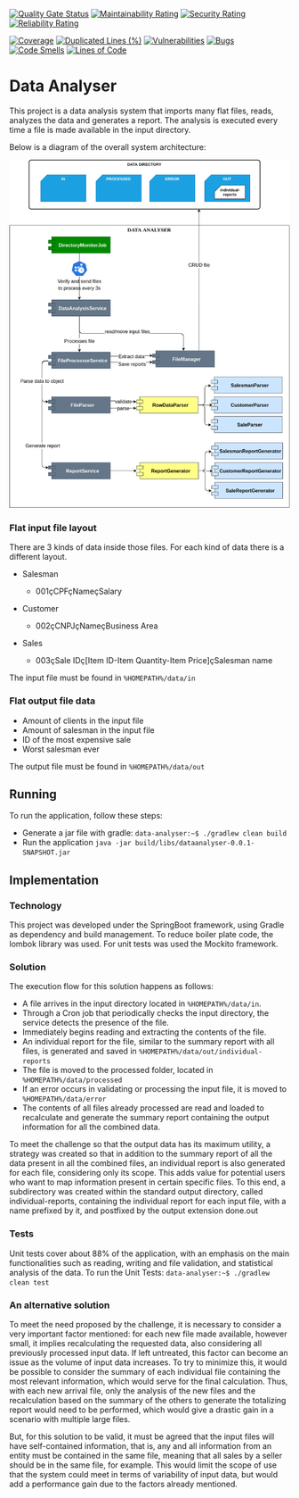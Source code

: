 [![Quality Gate Status](https://sonarcloud.io/api/project_badges/measure?project=CarlosAsrc_data-analyser&metric=alert_status)](https://sonarcloud.io/dashboard?id=CarlosAsrc_data-analyser)
[![Maintainability Rating](https://sonarcloud.io/api/project_badges/measure?project=CarlosAsrc_data-analyser&metric=sqale_rating)](https://sonarcloud.io/dashboard?id=CarlosAsrc_data-analyser)
[![Security Rating](https://sonarcloud.io/api/project_badges/measure?project=CarlosAsrc_data-analyser&metric=security_rating)](https://sonarcloud.io/dashboard?id=CarlosAsrc_data-analyser)
[![Reliability Rating](https://sonarcloud.io/api/project_badges/measure?project=CarlosAsrc_data-analyser&metric=reliability_rating)](https://sonarcloud.io/dashboard?id=CarlosAsrc_data-analyser)


[![Coverage](https://sonarcloud.io/api/project_badges/measure?project=CarlosAsrc_data-analyser&metric=coverage)](https://sonarcloud.io/dashboard?id=CarlosAsrc_data-analyser)
[![Duplicated Lines (%)](https://sonarcloud.io/api/project_badges/measure?project=CarlosAsrc_data-analyser&metric=duplicated_lines_density)](https://sonarcloud.io/dashboard?id=CarlosAsrc_data-analyser)
[![Vulnerabilities](https://sonarcloud.io/api/project_badges/measure?project=CarlosAsrc_data-analyser&metric=vulnerabilities)](https://sonarcloud.io/dashboard?id=CarlosAsrc_data-analyser)
[![Bugs](https://sonarcloud.io/api/project_badges/measure?project=CarlosAsrc_data-analyser&metric=bugs)](https://sonarcloud.io/dashboard?id=CarlosAsrc_data-analyser)
[![Code Smells](https://sonarcloud.io/api/project_badges/measure?project=CarlosAsrc_data-analyser&metric=code_smells)](https://sonarcloud.io/dashboard?id=CarlosAsrc_data-analyser)
[![Lines of Code](https://sonarcloud.io/api/project_badges/measure?project=CarlosAsrc_data-analyser&metric=ncloc)](https://sonarcloud.io/dashboard?id=CarlosAsrc_data-analyser)

# Data Analyser

This project is a data analysis system that imports many flat files, reads, analyzes the data and generates a report. The analysis is
executed every time a file is made available in the input directory.

Below is a diagram of the overall system architecture:

![Data Analyser Architecture](data-analyser-arch.png?raw=true "Data Analyser Architecture")

### Flat input file layout
There are 3 kinds of data inside those files. For each kind of data there is a different layout.

 - Salesman
    - 001çCPFçNameçSalary

 - Customer
    - 002çCNPJçNameçBusiness Area
 - Sales
    - 003çSale IDç[Item ID-Item Quantity-Item Price]çSalesman name

The input file must be found in `%HOMEPATH%/data/in`

### Flat output file data
 - Amount of clients in the input file
 - Amount of salesman in the input file
 - ID of the most expensive sale
 - Worst salesman ever

The output file must be found in `%HOMEPATH%/data/out`

## Running
To run the application, follow these steps:
 - Generate a jar file with gradle: `data-analyser:~$ ./gradlew clean build` 
 - Run the application `java -jar build/libs/dataanalyser-0.0.1-SNAPSHOT.jar`

## Implementation
### Technology
This project was developed under the SpringBoot framework, using Gradle as dependency and build management. 
To reduce boiler plate code, the lombok library was used. For unit tests was used the Mockito framework.

### Solution
The execution flow for this solution happens as follows:
  - A file arrives in the input directory located in `%HOMEPATH%/data/in`.
- Through a Cron job that periodically checks the input directory, the service detects the presence of the file.
- Immediately begins reading and extracting the contents of the file.
- An individual report for the file, similar to the summary report with all files, is generated and saved in `%HOMEPATH%/data/out/individual-reports`
- The file is moved to the processed folder, located in `%HOMEPATH%/data/processed`
- If an error occurs in validating or processing the input file, it is moved to `%HOMEPATH%/data/error`
- The contents of all files already processed are read and loaded to recalculate and generate the summary report containing the output information for all the combined data.

To meet the challenge so that the output data has its maximum utility, a strategy was created so that in addition to the
summary report of all the data present in all the combined files, an individual report is also generated for each file, 
considering only its scope. This adds value for potential users who want to map information present in certain specific 
files.
To this end, a subdirectory was created within the standard output directory, called individual-reports, containing the 
individual report for each input file, with a name prefixed by it, and postfixed by the output extension done.out

### Tests
Unit tests cover about 88% of the application, with an emphasis on the main functionalities such as reading, writing and
file validation, and statistical analysis of the data.
To run the Unit Tests: `data-analyser:~$ ./gradlew clean test` 

### An alternative solution
To meet the need proposed by the challenge, it is necessary to consider a very important factor mentioned: for each new
file made available, however small, it implies recalculating the requested data, also considering all previously processed
input data. If left untreated, this factor can become an issue as the volume of input data increases. To try to minimize
this, it would be possible to consider the summary of each individual file containing the most relevant information, which
would serve for the final calculation. Thus, with each new arrival file, only the analysis of the new files and the
recalculation based on the summary of the others to generate the totalizing report would need to be performed, which would
give a drastic gain in a scenario with multiple large files.

But, for this solution to be valid, it must be agreed that the input files will have self-contained information, that is,
any and all information from an entity must be contained in the same file, meaning that all sales by a seller should be
in the same file, for example. This would limit the scope of use that the system could meet in terms of variability of
input data, but would add a performance gain due to the factors already mentioned.
